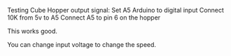 Testing Cube Hopper output signal:
Set A5 Arduino to digital input
Connect 10K from 5v to A5
Connect A5 to pin 6 on the hopper

This works good. 

You can change input voltage to change the speed. 